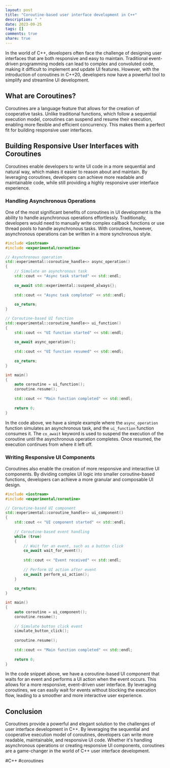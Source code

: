 ```yaml
---
layout: post
title: "Coroutine-based user interface development in C++"
description: " "
date: 2023-09-25
tags: []
comments: true
share: true
---
```


In the world of C++, developers often face the challenge of designing user interfaces that are both responsive and easy to maintain. Traditional event-driven programming models can lead to complex and convoluted code, making it difficult to implement and update UI features. However, with the introduction of coroutines in C++20, developers now have a powerful tool to simplify and streamline UI development.

## What are Coroutines?
Coroutines are a language feature that allows for the creation of cooperative tasks. Unlike traditional functions, which follow a sequential execution model, coroutines can suspend and resume their execution, enabling more flexible and efficient concurrency. This makes them a perfect fit for building responsive user interfaces.

## Building Responsive User Interfaces with Coroutines
Coroutines enable developers to write UI code in a more sequential and natural way, which makes it easier to reason about and maintain. By leveraging coroutines, developers can achieve more readable and maintainable code, while still providing a highly responsive user interface experience.

### Handling Asynchronous Operations
One of the most significant benefits of coroutines in UI development is the ability to handle asynchronous operations effortlessly. Traditionally, developers would need to manually write complex callback functions or use thread pools to handle asynchronous tasks. With coroutines, however, asynchronous operations can be written in a more synchronous style.

```cpp
#include <iostream>
#include <experimental/coroutine>

// Asynchronous operation
std::experimental::coroutine_handle<> async_operation()
{
    // Simulate an asynchronous task
    std::cout << "Async task started" << std::endl;
    
    co_await std::experimental::suspend_always{};
    
    std::cout << "Async task completed" << std::endl;
    
    co_return;
}

// Coroutine-based UI function
std::experimental::coroutine_handle<> ui_function()
{
    std::cout << "UI function started" << std::endl;
    
    co_await async_operation();
    
    std::cout << "UI function resumed" << std::endl;
    
    co_return;
}

int main()
{
    auto coroutine = ui_function();
    coroutine.resume();
    
    std::cout << "Main function completed" << std::endl;
    
    return 0;
}
```

In the code above, we have a simple example where the `async_operation` function simulates an asynchronous task, and the `ui_function` function consumes it. The `co_await` keyword is used to suspend the execution of the coroutine until the asynchronous operation completes. Once resumed, the execution continues from where it left off.

### Writing Responsive UI Components
Coroutines also enable the creation of more responsive and interactive UI components. By dividing complex UI logic into smaller coroutine-based functions, developers can achieve a more granular and composable UI design.

```cpp
#include <iostream>
#include <experimental/coroutine>

// Coroutine-based UI component
std::experimental::coroutine_handle<> ui_component()
{
    std::cout << "UI component started" << std::endl;
    
    // Coroutine-based event handling
    while (true)
    {
        // Wait for an event, such as a button click
        co_await wait_for_event();
        
        std::cout << "Event received" << std::endl;
        
        // Perform UI action after event
        co_await perform_ui_action();
    }
    
    co_return;
}

int main()
{
    auto coroutine = ui_component();
    coroutine.resume();
    
    // Simulate button click event
    simulate_button_click();
    
    coroutine.resume();
    
    std::cout << "Main function completed" << std::endl;
    
    return 0;
}
```

In the code snippet above, we have a coroutine-based UI component that waits for an event and performs a UI action when the event occurs. This allows for a more responsive, event-driven user interface. By leveraging coroutines, we can easily wait for events without blocking the execution flow, leading to a smoother and more interactive user experience.

## Conclusion
Coroutines provide a powerful and elegant solution to the challenges of user interface development in C++. By leveraging the sequential and cooperative execution model of coroutines, developers can write more readable, maintainable, and responsive UI code. Whether it's handling asynchronous operations or creating responsive UI components, coroutines are a game-changer in the world of C++ user interface development.

#C++ #coroutines